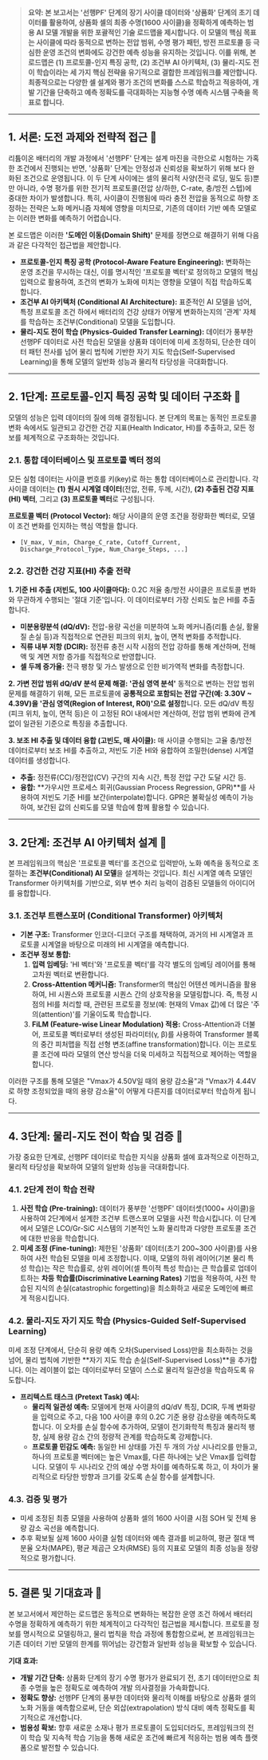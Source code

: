 > **요약: 본 보고서는 '선행PF' 단계의 장기 사이클 데이터와 '상품화' 단계의 초기 데이터를 활용하여, 상품화 셀의 최종 수명(1600 사이클)을 정확하게 예측하는 범용 AI 모델 개발을 위한 포괄적인 기술 로드맵을 제시합니다. 이 모델의 핵심 목표는 사이클에 따라 동적으로 변하는 전압 범위, 수명 평가 패턴, 방전 프로토콜 등 극심한 운영 조건의 변화에도 강건한 예측 성능을 유지하는 것입니다. 이를 위해, 본 로드맵은 (1) 프로토콜-인지 특징 공학, (2) 조건부 AI 아키텍처, (3) 물리-지도 전이 학습이라는 세 가지 핵심 전략을 유기적으로 결합한 프레임워크를 제안합니다. 최종적으로는 다양한 셀 설계와 평가 조건의 변화를 스스로 학습하고 적응하여, 개발 기간을 단축하고 예측 정확도를 극대화하는 지능형 수명 예측 시스템 구축을 목표로 합니다.**

---

## 1. 서론: 도전 과제와 전략적 접근 🎯

리튬이온 배터리의 개발 과정에서 '선행PF' 단계는 설계 마진을 극한으로 시험하는 가혹한 조건에서 진행되는 반면, '상품화' 단계는 안정성과 신뢰성을 확보하기 위해 보다 완화된 조건으로 운영됩니다. 이 두 단계 사이에는 셀의 물리적 사양(전극 로딩, 밀도 등)뿐만 아니라, 수명 평가를 위한 전기적 프로토콜(전압 상/하한, C-rate, 충/방전 스텝)에 중대한 차이가 발생합니다. 특히, 사이클이 진행됨에 따라 충전 전압을 동적으로 하향 조정하는 전략은 노화 메커니즘 자체에 영향을 미치므로, 기존의 데이터 기반 예측 모델로는 이러한 변화를 예측하기 어렵습니다.

본 로드맵은 이러한 **'도메인 이동(Domain Shift)'** 문제를 정면으로 해결하기 위해 다음과 같은 다각적인 접근법을 제안합니다.

* **프로토콜-인지 특징 공학 (Protocol-Aware Feature Engineering):** 변화하는 운영 조건을 무시하는 대신, 이를 명시적인 '프로토콜 벡터'로 정의하고 모델의 핵심 입력으로 활용하여, 조건의 변화가 노화에 미치는 영향을 모델이 직접 학습하도록 합니다.
* **조건부 AI 아키텍처 (Conditional AI Architecture):** 표준적인 AI 모델을 넘어, 특정 프로토콜 조건 하에서 배터리의 건강 상태가 어떻게 변화하는지의 '관계' 자체를 학습하는 조건부(Conditional) 모델을 도입합니다.
* **물리-지도 전이 학습 (Physics-Guided Transfer Learning):** 데이터가 풍부한 선행PF 데이터로 사전 학습된 모델을 상품화 데이터에 미세 조정하되, 단순한 데이터 패턴 전사를 넘어 물리 법칙에 기반한 자기 지도 학습(Self-Supervised Learning)을 통해 모델의 일반화 성능과 물리적 타당성을 극대화합니다.

---

## 2. 1단계: 프로토콜-인지 특징 공학 및 데이터 구조화 🔬

모델의 성능은 입력 데이터의 질에 의해 결정됩니다. 본 단계의 목표는 동적인 프로토콜 변화 속에서도 일관되고 강건한 건강 지표(Health Indicator, HI)를 추출하고, 모든 정보를 체계적으로 구조화하는 것입니다.

### 2.1. 통합 데이터베이스 및 프로토콜 벡터 정의

모든 실험 데이터는 사이클 번호를 키(key)로 하는 통합 데이터베이스로 관리합니다. 각 사이클 데이터는 **(1) 원시 시계열 데이터**(전압, 전류, 두께, 시간), **(2) 추출된 건강 지표(HI) 벡터**, 그리고 **(3) 프로토콜 벡터**로 구성됩니다.

**프로토콜 벡터 (Protocol Vector):** 해당 사이클의 운영 조건을 정량화한 벡터로, 모델이 조건 변화를 인지하는 핵심 역할을 합니다.
* `[V_max, V_min, Charge_C_rate, Cutoff_Current, Discharge_Protocol_Type, Num_Charge_Steps, ...]`

### 2.2. 강건한 건강 지표(HI) 추출 전략

**1. 기준 HI 추출 (저빈도, 100 사이클마다):**
0.2C 저율 충/방전 사이클은 프로토콜 변화와 무관하게 수행되는 '절대 기준'입니다. 이 데이터로부터 가장 신뢰도 높은 HI를 추출합니다.
* **미분용량분석 (dQ/dV):** 전압-용량 곡선을 미분하여 노화 메커니즘(리튬 손실, 활물질 손실 등)과 직접적으로 연관된 피크의 위치, 높이, 면적 변화를 추적합니다.
* **직류 내부 저항 (DCIR):** 정전류 충전 시작 시점의 전압 강하를 통해 계산하며, 전해액 및 계면 저항 증가를 직접적으로 반영합니다.
* **셀 두께 증가율:** 전극 팽창 및 가스 발생으로 인한 비가역적 변화를 측정합니다.

**2. 가변 전압 범위 dQ/dV 분석 문제 해결: '관심 영역 분석'**
동적으로 변하는 전압 범위 문제를 해결하기 위해, 모든 프로토콜에 **공통적으로 포함되는 전압 구간(예: 3.30V ~ 4.39V)을 '관심 영역(Region of Interest, ROI)'으로 설정**합니다. 모든 dQ/dV 특징(피크 위치, 높이, 면적 등)은 이 고정된 ROI 내에서만 계산하여, 전압 범위 변화에 관계없이 일관된 기준으로 특징을 추출합니다.

**3. 보조 HI 추출 및 데이터 융합 (고빈도, 매 사이클):**
매 사이클 수행되는 고율 충/방전 데이터로부터 보조 HI를 추출하고, 저빈도 기준 HI와 융합하여 조밀한(dense) 시계열 데이터를 생성합니다.
* **추출:** 정전류(CC)/정전압(CV) 구간의 지속 시간, 특정 전압 구간 도달 시간 등.
* **융합:** **가우시안 프로세스 회귀(Gaussian Process Regression, GPR)**를 사용하여 저빈도 기준 HI를 보간(interpolate)합니다. GPR은 불확실성 예측이 가능하여, 보간된 값의 신뢰도를 모델 학습에 함께 활용할 수 있습니다.

---

## 3. 2단계: 조건부 AI 아키텍처 설계 🧠

본 프레임워크의 핵심은 '프로토콜 벡터'를 조건으로 입력받아, 노화 예측을 동적으로 조절하는 **조건부(Conditional) AI 모델**을 설계하는 것입니다. 최신 시계열 예측 모델인 Transformer 아키텍처를 기반으로, 외부 변수 처리 능력이 검증된 모델들의 아이디어를 융합합니다.

### 3.1. 조건부 트랜스포머 (Conditional Transformer) 아키텍처

* **기본 구조:** Transformer 인코더-디코더 구조를 채택하여, 과거의 HI 시계열과 프로토콜 시계열을 바탕으로 미래의 HI 시계열을 예측합니다.
* **조건부 정보 통합:**
    1.  **입력 임베딩:** 'HI 벡터'와 '프로토콜 벡터'를 각각 별도의 임베딩 레이어를 통해 고차원 벡터로 변환합니다.
    2.  **Cross-Attention 메커니즘:** Transformer의 핵심인 어텐션 메커니즘을 활용하여, HI 시퀀스와 프로토콜 시퀀스 간의 상호작용을 모델링합니다. 즉, 특정 시점의 HI를 처리할 때, 관련된 프로토콜 정보(예: 현재의 Vmax 값)에 더 많은 '주의(attention)'를 기울이도록 학습합니다.
    3.  **FiLM (Feature-wise Linear Modulation) 적용:** Cross-Attention과 더불어, 프로토콜 벡터로부터 생성된 파라미터(γ, β)를 사용하여 Transformer 블록의 중간 피처맵을 직접 선형 변조(affine transformation)합니다. 이는 프로토콜 조건에 따라 모델의 연산 방식을 더욱 미세하고 직접적으로 제어하는 역할을 합니다.

이러한 구조를 통해 모델은 "Vmax가 4.50V일 때의 용량 감소율"과 "Vmax가 4.44V로 하향 조정되었을 때의 용량 감소율"이 어떻게 다른지를 데이터로부터 학습하게 됩니다.

---

## 4. 3단계: 물리-지도 전이 학습 및 검증 🚀

가장 중요한 단계로, 선행PF 데이터로 학습한 지식을 상품화 셀에 효과적으로 이전하고, 물리적 타당성을 확보하여 모델의 일반화 성능을 극대화합니다.

### 4.1. 2단계 전이 학습 전략

1.  **사전 학습 (Pre-training):** 데이터가 풍부한 '선행PF' 데이터셋(1000+ 사이클)을 사용하여 2단계에서 설계한 조건부 트랜스포머 모델을 사전 학습시킵니다. 이 단계에서 모델은 LCO/Gr-SiC 시스템의 기본적인 노화 물리학과 다양한 프로토콜 조건에 대한 반응을 학습합니다.
2.  **미세 조정 (Fine-tuning):** 제한된 '상품화' 데이터(초기 200~300 사이클)를 사용하여 사전 학습된 모델을 미세 조정합니다. 이때, 모델의 하위 레이어(기본 물리 특성 학습)는 작은 학습률로, 상위 레이어(셀 특이적 특성 학습)는 큰 학습률로 업데이트하는 **차등 학습률(Discriminative Learning Rates)** 기법을 적용하여, 사전 학습된 지식의 손실(catastrophic forgetting)을 최소화하고 새로운 도메인에 빠르게 적응시킵니다.

### 4.2. 물리-지도 자기 지도 학습 (Physics-Guided Self-Supervised Learning)

미세 조정 단계에서, 단순히 용량 예측 오차(Supervised Loss)만을 최소화하는 것을 넘어, 물리 법칙에 기반한 **자기 지도 학습 손실(Self-Supervised Loss)**을 추가합니다. 이는 레이블이 없는 데이터로부터 모델이 스스로 물리적 일관성을 학습하도록 유도합니다.

* **프리텍스트 태스크 (Pretext Task) 예시:**
    * **물리적 일관성 예측:** 모델에게 현재 사이클의 dQ/dV 특징, DCIR, 두께 변화량을 입력으로 주고, 다음 100 사이클 후의 0.2C 기준 용량 감소량을 예측하도록 합니다. 이 오차를 손실 함수에 추가하여, 모델이 전기화학적 특징과 물리적 팽창, 실제 용량 감소 간의 정량적 관계를 학습하도록 강제합니다.
    * **프로토콜 민감도 예측:** 동일한 HI 상태를 가진 두 개의 가상 시나리오를 만들고, 하나의 프로토콜 벡터에는 높은 Vmax를, 다른 하나에는 낮은 Vmax를 입력합니다. 모델이 두 시나리오 간의 예상 수명 차이를 예측하도록 하고, 이 차이가 물리적으로 타당한 방향과 크기를 갖도록 손실 함수를 설계합니다.

### 4.3. 검증 및 평가

* 미세 조정된 최종 모델을 사용하여 상품화 셀의 1600 사이클 시점 SOH 및 전체 용량 감소 곡선을 예측합니다.
* 추후 확보될 실제 1600 사이클 실험 데이터와 예측 결과를 비교하여, 평균 절대 백분율 오차(MAPE), 평균 제곱근 오차(RMSE) 등의 지표로 모델의 최종 성능을 정량적으로 평가합니다.

---

## 5. 결론 및 기대효과 🌟

본 보고서에서 제안하는 로드맵은 동적으로 변화하는 복잡한 운영 조건 하에서 배터리 수명을 정확하게 예측하기 위한 체계적이고 다각적인 접근법을 제시합니다. 프로토콜 정보를 명시적으로 모델링하고, 물리 법칙을 학습 과정에 통합함으로써, 본 프레임워크는 기존 데이터 기반 모델의 한계를 뛰어넘는 강건함과 일반화 성능을 확보할 수 있습니다.

**기대 효과:**
* **개발 기간 단축:** 상품화 단계의 장기 수명 평가가 완료되기 전, 초기 데이터만으로 최종 수명을 높은 정확도로 예측하여 개발 의사결정을 가속화합니다.
* **정확도 향상:** 선행PF 단계의 풍부한 데이터와 물리적 이해를 바탕으로 상품화 셀의 노화 거동을 예측함으로써, 단순 외삽(extrapolation) 방식 대비 예측 정확도를 획기적으로 개선합니다.
* **범용성 확보:** 향후 새로운 소재나 평가 프로토콜이 도입되더라도, 프레임워크의 전이 학습 및 지속적 학습 기능을 통해 새로운 조건에 빠르게 적응하는 범용 예측 플랫폼으로 발전할 수 있습니다.